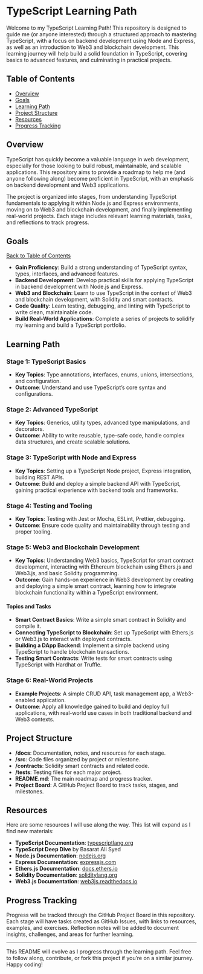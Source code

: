 # TypeScript Learning Path

Welcome to my TypeScript Learning Path! This repository is designed to guide me (or anyone interested) through a structured approach to mastering TypeScript, with a focus on backend development using Node and Express, as well as an introduction to Web3 and blockchain development. This learning journey will help build a solid foundation in TypeScript, covering basics to advanced features, and culminating in practical projects.

## Table of Contents
- [Overview](#overview)
- [Goals](#goals)
- [Learning Path](#learning-path)
- [Project Structure](#project-structure)
- [Resources](#resources)
- [Progress Tracking](#progress-tracking)

## Overview

TypeScript has quickly become a valuable language in web development, especially for those looking to build robust, maintainable, and scalable applications. This repository aims to provide a roadmap to help me (and anyone following along) become proficient in TypeScript, with an emphasis on backend development and Web3 applications.

The project is organized into stages, from understanding TypeScript fundamentals to applying it within Node.js and Express environments, moving on to Web3 and blockchain development, and finally implementing real-world projects. Each stage includes relevant learning materials, tasks, and reflections to track progress.

## Goals

[Back to Table of Contents](#table-of-contents)

- **Gain Proficiency**: Build a strong understanding of TypeScript syntax, types, interfaces, and advanced features.
- **Backend Development**: Develop practical skills for applying TypeScript in backend development with Node.js and Express.
- **Web3 and Blockchain**: Learn to use TypeScript in the context of Web3 and blockchain development, with Solidity and smart contracts.
- **Code Quality**: Learn testing, debugging, and linting with TypeScript to write clean, maintainable code.
- **Build Real-World Applications**: Complete a series of projects to solidify my learning and build a TypeScript portfolio.

## Learning Path

### Stage 1: TypeScript Basics
   - **Key Topics**: Type annotations, interfaces, enums, unions, intersections, and configuration.
   - **Outcome**: Understand and use TypeScript’s core syntax and configurations.

### Stage 2: Advanced TypeScript
   - **Key Topics**: Generics, utility types, advanced type manipulations, and decorators.
   - **Outcome**: Ability to write reusable, type-safe code, handle complex data structures, and create scalable solutions.

### Stage 3: TypeScript with Node and Express
   - **Key Topics**: Setting up a TypeScript Node project, Express integration, building REST APIs.
   - **Outcome**: Build and deploy a simple backend API with TypeScript, gaining practical experience with backend tools and frameworks.

### Stage 4: Testing and Tooling
   - **Key Topics**: Testing with Jest or Mocha, ESLint, Prettier, debugging.
   - **Outcome**: Ensure code quality and maintainability through testing and proper tooling.

### Stage 5: Web3 and Blockchain Development
   - **Key Topics**: Understanding Web3 basics, TypeScript for smart contract development, interacting with Ethereum blockchain using Ethers.js and Web3.js, and basic Solidity programming.
   - **Outcome**: Gain hands-on experience in Web3 development by creating and deploying a simple smart contract, learning how to integrate blockchain functionality within a TypeScript environment.
   
   #### Topics and Tasks
   - **Smart Contract Basics**: Write a simple smart contract in Solidity and compile it.
   - **Connecting TypeScript to Blockchain**: Set up TypeScript with Ethers.js or Web3.js to interact with deployed contracts.
   - **Building a DApp Backend**: Implement a simple backend using TypeScript to handle blockchain transactions.
   - **Testing Smart Contracts**: Write tests for smart contracts using TypeScript with Hardhat or Truffle.

### Stage 6: Real-World Projects
   - **Example Projects**: A simple CRUD API, task management app, a Web3-enabled application.
   - **Outcome**: Apply all knowledge gained to build and deploy full applications, with real-world use cases in both traditional backend and Web3 contexts.

## Project Structure

- **/docs**: Documentation, notes, and resources for each stage.
- **/src**: Code files organized by project or milestone.
- **/contracts**: Solidity smart contracts and related code.
- **/tests**: Testing files for each major project.
- **README.md**: The main roadmap and progress tracker.
- **Project Board**: A GitHub Project Board to track tasks, stages, and milestones.

## Resources

Here are some resources I will use along the way. This list will expand as I find new materials:
- **TypeScript Documentation**: [typescriptlang.org](https://www.typescriptlang.org/)
- **TypeScript Deep Dive** by Basarat Ali Syed
- **Node.js Documentation**: [nodejs.org](https://nodejs.org/)
- **Express Documentation**: [expressjs.com](https://expressjs.com/)
- **Ethers.js Documentation**: [docs.ethers.io](https://docs.ethers.io/)
- **Solidity Documentation**: [soliditylang.org](https://docs.soliditylang.org/)
- **Web3.js Documentation**: [web3js.readthedocs.io](https://web3js.readthedocs.io/)

## Progress Tracking

Progress will be tracked through the GitHub Project Board in this repository. Each stage will have tasks created as GitHub Issues, with links to resources, examples, and exercises. Reflection notes will be added to document insights, challenges, and areas for further learning.

---

This README will evolve as I progress through the learning path. Feel free to follow along, contribute, or fork this project if you’re on a similar journey. Happy coding!
